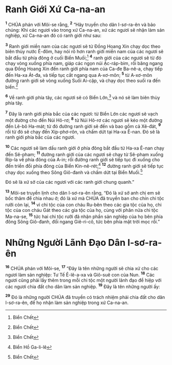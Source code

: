 

# Ranh Giới Xứ Ca-na-an
<sup><b>1</b></sup> CHÚA phán với Môi-se rằng, <sup><b>2</b></sup> “Hãy truyền cho dân I-sơ-ra-ên và bảo chúng: Khi các ngươi vào trong xứ Ca-na-an, xứ các ngươi sẽ nhận làm sản nghiệp, xứ Ca-na-an đó có ranh giới như sau:

<sup><b>3</b></sup> Ranh giới miền nam của các ngươi sẽ từ Đồng Hoang Xin chạy dọc theo biên thùy nước Ê-đôm, hay nói rõ hơn ranh giới miền nam của các ngươi sẽ bắt đầu từ phía đông ở cuối Biển Muối;[^1] <sup><b>4</b></sup> ranh giới của các ngươi sẽ từ đó chạy vòng xuống phía nam, giáp các ngọn núi Ạc-ráp-bim, rồi băng ngang qua Đồng Hoang Xin đến ranh giới phía nam của Ca-đe Ba-nê-a, chạy tiếp đến Ha-xa Át-đa, và tiếp tục cắt ngang qua A-xơ-môn; <sup><b>5</b></sup> từ A-xơ-môn đường ranh giới sẽ vòng xuống Suối Ai-cập, và chạy dọc theo suối ra đến biển.[^4]

<sup><b>6</b></sup> Về ranh giới phía tây, các ngươi sẽ có Biển Lớn,[^1] và nó sẽ làm biên thùy phía tây.

<sup><b>7</b></sup> Đây là ranh giới phía bắc của các ngươi: từ Biển Lớn các ngươi sẽ vạch một đường cho đến Núi Hô-rơ; <sup><b>8</b></sup> từ Núi Hô-rơ các ngươi sẽ kéo một đường đến Lê-bô Ha-mát; từ đó đường ranh giới sẽ đến và bao gồm cả Xê-đát, <sup><b>9</b></sup> rồi từ đó sẽ chạy đến Xíp-phơ-rôn, và chấm dứt tại Ha-xa Ê-nan. Đó sẽ là ranh giới phía bắc của các ngươi.

<sup><b>10</b></sup> Các ngươi sẽ làm dấu ranh giới ở phía đông bắt đầu từ Ha-xa Ê-nan chạy đến Sê-pham; <sup><b>11</b></sup> đường ranh giới của các ngươi sẽ chạy từ Sê-pham xuống Ríp-la về phía đông của A-in; rồi đường ranh giới sẽ tiếp tục đi xuống cho đến triền đồi phía đông của Biển Kin-nê-rét;[^3] <sup><b>12</b></sup> đường ranh giới sẽ tiếp tục chạy dọc xuống theo Sông Giô-đanh và chấm dứt tại Biển Muối.[^4]

Đó sẽ là xứ sở của các ngươi với các ranh giới chung quanh.”

<sup><b>13</b></sup> Môi-se truyền lịnh cho dân I-sơ-ra-ên rằng, “Đó là xứ sở anh chị em sẽ bốc thăm để chia nhau ở; đó là xứ mà CHÚA đã truyền ban cho chín chi tộc rưỡi còn lại, <sup><b>14</b></sup> vì chi tộc của con cháu Ru-bên theo các gia tộc của họ, chi tộc của con cháu Gát theo các gia tộc của họ, cùng với phân nửa chi tộc Ma-na-se, <sup><b>15</b></sup> tức hai chi tộc rưỡi đã nhận phần sản nghiệp của họ bên phía đông Sông Giô-đanh, đối ngang Giê-ri-cô, tức bên phía mặt trời mọc rồi.”

# Những Người Lãnh Đạo Dân I-sơ-ra-ên
<sup><b>16</b></sup> CHÚA phán với Môi-se, <sup><b>17</b></sup> “Đây là tên những người sẽ chia xứ cho các ngươi làm sản nghiệp: Tư Tế Ê-lê-a-xa và Giô-suê con của Nun. <sup><b>18</b></sup> Các ngươi cũng phải lấy thêm trong mỗi chi tộc một người lãnh đạo để hiệp với các ngươi chia đất cho dân làm sản nghiệp. <sup><b>19</b></sup> Đây là tên những người ấy:

<sup><b>29</b></sup> Đó là những người CHÚA đã truyền có trách nhiệm phải chia đất cho dân I-sơ-ra-ên, để họ nhận làm sản nghiệp trong xứ Ca-na-an.

[^1]: Biển Chết
[^1]: Biển Địa Trung Hải
[^3]: Biển Hồ Ga-li-lê
[^4]: Biển Chết
[^4]: Biển Địa Trung Hải
